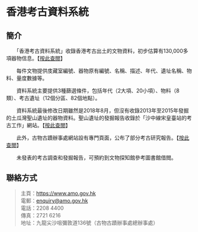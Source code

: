 # 香港考古資料系統

## 簡介

　　「香港考古資料系統」收錄香港考古出土的文物資料，初步估算有130,000多項器物信息。【[按此查閲](https://hkaas.amo.gov.hk/hkaas/main.jsp?lang=2 "香港考古資料系統")】

　　每件文物提供庋藏室編號、器物原有編號、名稱、描述、年代、遺址名稱、物料、量度數據等。

　　資料系統主要提供3種篩選條件，包括年代（2大項、20小項）、物料（8類）、考古遺址（12個分區、82個地點）。

　　資料系統最後修改日期雖然是2018年8月，但沒有收錄2013年至2015年發掘的土瓜灣聖山遺址的器物資料。聖山遺址的發掘報告收錄於「沙中線宋皇臺站的考古工作」網站。【[按此查閲](https://www.amo.gov.hk/scl/b5/index.php "宋皇臺發掘報告")】

　　此外，古物古蹟辦事處網站設有專門頁面，公布了部分考古研究報告。【[按此查閲](https://www.amo.gov.hk/b5/research_01_1.php "古蹟辦專題報告")】

　　未發表的考古調查和發掘報告，可預約到文物探知館參考圖書館借閲。

## 聯絡方式

> 主頁：<https://www.amo.gov.hk>  
> 電郵：<enquiry@amo.gov.hk>  
> 電話：2208 4400  
> 傳真：2721 6216  
> 地址：九龍尖沙咀彌敦道136號（古物古蹟辦事處總辦事處）
